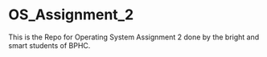 # OS_Assignment_2
This is the Repo for Operating System Assignment 2 done by the bright and smart students of BPHC. 

